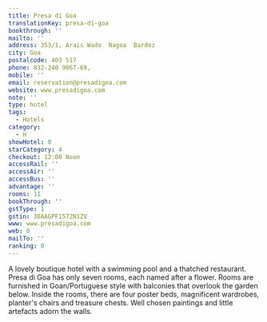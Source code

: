 ```yaml
---
title: Presa di Goa
translationKey: presa-di-goa
bookthrough: ''
mailto: ''
address: 353/1, Arais Wado  Nagoa  Bardez
city: Goa
postalcode: 403 517
phone: 832-240 9067-69,
mobile: ''
email: reservation@presadigoa.com
website: www.presadigoa.com
note: ''
type: hotel
tags:
  - Hotels
category:
  - H
showHotel: 0
starCategory: 4
checkout: 12:00 Noon
accessRail: ''
accessAir: ''
accessBus: ''
advantage: ''
rooms: 11
bookThrough: ''
gstType: 1
gstin: 30AAGPF1572N1ZV
www: www.presadigoa.com
web: 0
mailTo: ''
ranking: 0
---
```







A lovely boutique hotel with a swimming pool and a thatched restaurant.     Presa di Goa has only seven rooms, each named after a flower. Rooms are furnished in Goan/Portuguese style with balconies that overlook the garden below.     Inside the rooms, there are four poster beds, magnificent wardrobes, planter's chairs and treasure chests. Well chosen paintings and little artefacts adorn the walls.